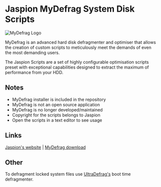 # Jaspion MyDefrag System Disk Scripts

![MyDefrag Logo](https://raw.githubusercontent.com/ugjka/Jaspion-MyDefrag-Scripts/master/MyDefrag.jpg "MyDefrag Logo")

MyDefrag is an advanced hard disk defragmenter and optimiser that allows the creation of custom scripts to meticulously meet the demands of even the most demanding users.

The Jaspion Scripts are a set of highly configurable optimisation scripts preset with exceptional capabilities designed to extract the maximum of performance from your HDD.

## Notes

*   MyDefrag installer is included in the repository
*   MyDefrag is not an open source application
*   MyDefrag is no longer developed/maintained
*   Copyright for the scripts belongs to Jaspion
*   Open the scripts in a text editor to see usage

## Links

[Jaspion's website](https://www.sites.google.com/site/jaspionpc/mydefrag) |
[MyDefrag download](https://www.majorgeeks.com/files/details/mydefrag.html)

## Other

To defragment locked system files use [UltraDefrag's](https://www.ultradefrag.net/en/index.shtml) boot time defragmenter.
